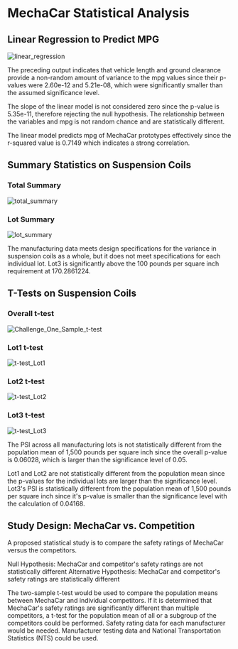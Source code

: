 # MechaCar Statistical Analysis

## Linear Regression to Predict MPG

![linear_regression](https://user-images.githubusercontent.com/90982811/152282534-c71a1483-373d-4db4-ab12-432921d0b76a.jpg)

The preceding output indicates that vehicle length and ground clearance provide a non-random amount of variance to the mpg values since their p-values were 2.60e-12 and 5.21e-08, which were significantly smaller than the assumed significance level.

The slope of the linear model is not considered zero since the p-value is 5.35e-11, therefore rejecting the null hypothesis.  The relationship between the variables and mpg is not random chance and are statistically different.

The linear model predicts mpg of MechaCar prototypes effectively since the r-squared value is 0.7149 which indicates a strong correlation.

## Summary Statistics on Suspension Coils

### Total Summary
![total_summary](https://user-images.githubusercontent.com/90982811/152282599-467d3db5-b131-4a04-91a6-3629741bf6de.jpg)

### Lot Summary
![lot_summary](https://user-images.githubusercontent.com/90982811/152282603-2d1341ea-d361-4d55-b959-dea50ffe9b31.jpg)

The manufacturing data meets design specifications for the variance in suspension coils as a whole, but it does not meet specifications for each individual lot.  Lot3 is significantly above the 100 pounds per square inch requirement at 170.2861224.

## T-Tests on Suspension Coils

### Overall t-test
![Challenge_One_Sample_t-test](https://user-images.githubusercontent.com/90982811/152282614-604d746e-37a0-487d-9076-96be24128db3.jpg)

### Lot1 t-test
![t-test_Lot1](https://user-images.githubusercontent.com/90982811/152282628-8b810321-5f12-4e63-a072-044d0b50fb2c.jpg)

### Lot2 t-test
![t-test_Lot2](https://user-images.githubusercontent.com/90982811/152282639-a34f27e9-7d61-43bb-953a-6a46f23fff3c.jpg)

### Lot3 t-test
![t-test_Lot3](https://user-images.githubusercontent.com/90982811/152282653-fa5fa04f-7b99-4131-a522-c85bb1d21e96.jpg)

The PSI across all manufacturing lots is not statistically different from the population mean of 1,500 pounds per square inch since the overall p-value is 0.06028, which is larger than the significance level of 0.05.

Lot1 and Lot2 are not statistically different from the population mean since the p-values for the individual lots are larger than the significance level.  Lot3's PSI is statistically different from the population mean of 1,500 pounds per square inch since it's p-value is smaller than the significance level with the calculation of 0.04168.

## Study Design: MechaCar vs. Competition

A proposed statistical study is to compare the safety ratings of MechaCar versus the competitors.

Null Hypothesis: MechaCar and competitor's safety ratings are not statistically different
Alternative Hypothesis: MechaCar and competitor's safety ratings are statistically different

The two-sample t-test would be used to compare the population means between MechaCar and individual competitors.  If it is determined that MechaCar's safety ratings are significantly different than multiple competitors, a t-test for the population mean of all or a subgroup of the competitors could be performed.  Safety rating data for each manufacturer would be needed.  Manufacturer testing data and National Transportation Statistics (NTS) could be used.  
